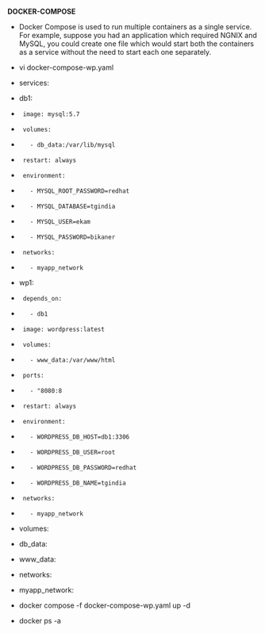 **DOCKER-COMPOSE**
- Docker Compose is used to run multiple containers as a single service. For example, suppose you had an application which required NGNIX and MySQL, you could create one file which would start both the containers as a service without the need to start each one separately.

- vi docker-compose-wp.yaml
- services:
-    db1:
-      image: mysql:5.7
-      volumes:
-        - db_data:/var/lib/mysql
-      restart: always
-      environment:
-        - MYSQL_ROOT_PASSWORD=redhat
-        - MYSQL_DATABASE=tgindia
-        - MYSQL_USER=ekam
-        - MYSQL_PASSWORD=bikaner
-      networks:
-        - myapp_network
-    wp1:
-      depends_on:
-        - db1
-      image: wordpress:latest
-      volumes:
-        - www_data:/var/www/html
-      ports:
-        - "8080:8
-      restart: always
-      environment:
-        - WORDPRESS_DB_HOST=db1:3306
-        - WORDPRESS_DB_USER=root
-        - WORDPRESS_DB_PASSWORD=redhat
-        - WORDPRESS_DB_NAME=tgindia
-      networks:
-        - myapp_network
- volumes:
-   db_data:
-   www_data:
- networks:
-   myapp_network:

- docker compose -f docker-compose-wp.yaml up -d

- docker ps -a

